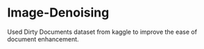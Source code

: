 # Image-Denoising
Used Dirty Documents dataset from kaggle to improve the ease of document enhancement.
